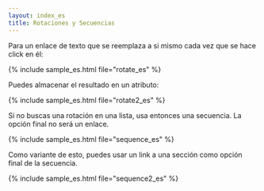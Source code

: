 ```yaml
---
layout: index_es
title: Rotaciones y Secuencias
---
```


Para un enlace de texto que se reemplaza a si mismo cada vez que se hace click en &eacute;l:

{% include sample_es.html file="rotate_es" %}

Puedes almacenar el resultado en un atributo:

{% include sample_es.html file="rotate2_es" %}

Si no buscas una rotaci&oacute;n en una lista, usa entonces una secuencia. La opci&oacute;n final no ser&aacute; un enlace.

{% include sample_es.html file="sequence_es" %}    

Como variante de esto, puedes usar un link a una secci&oacute;n como opci&oacute;n final de la secuencia.

{% include sample_es.html file="sequence2_es" %}